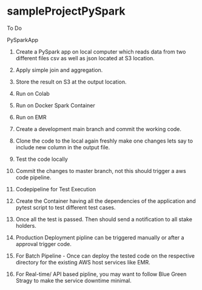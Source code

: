# sampleProjectPySpark

To Do

PySparkApp
1. Create a PySpark app on local computer which reads data from two different files csv as well as json located at S3 location.
2. Apply simple join and aggregation.
3. Store the result on S3 at the output location.

4. Run on Colab
5. Run on Docker Spark Container
6. Run on EMR

7. Create a development main branch and commit the working code.
8. Clone the code to the local again freshly make one changes lets say to include new column in the output file.
9. Test the code locally

10. Commit the changes to master branch, not this should trigger a aws code pipeline.

11. Codepipeline for Test Execution
12. Create the Container having all the dependencies of the application and pytest script to test different test cases.
13. Once all the test is passed. Then should send a notification to all stake holders.
14. Production Deployment pipline can be triggered manually or after a approval trigger code. 
15. For Batch Pipeline - Once can deploy the tested code on the respective directory for the existing AWS host services like EMR.
16. For Real-time/ API based pipline, you may want to follow Blue Green Stragy to make the service downtime minimal.



      

